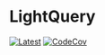 # LightQuery

[![Latest](https://img.shields.io/badge/docs-latest-blue.svg)](https://bramtayl.github.io/LightQuery.jl/latest)
[![CodeCov](https://codecov.io/gh/bramtayl/LightQuery.jl/branch/master/graph/badge.svg)](https://codecov.io/gh/bramtayl/LightQuery.jl)
